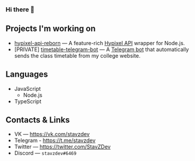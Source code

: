### Hi there 👋

## Projects I'm working on
- [hypixel-api-reborn](https://github.com/Hypixel-API-Reborn/hypixel-api-reborn) — A feature-rich [Hypixel API](https://api.hypixel.net) wrapper for Node.js.
- [PRIVATE] [timetable-telegram-bot](https://github.com/StavZ/timetable-telegram-bot) — A [Telegram bot](https://t.me/ppkslavyanovabot) that automatically sends the class timetable from my college website.

## Languages
- JavaScript
  - Node.js
- TypeScript

## Contacts & Links
- VK — https://vk.com/stavzdev
- Telegram - https://t.me/stavzdev
- Twitter — https://twitter.com/StavZDev
- Discord — `stavzdev#6469`

